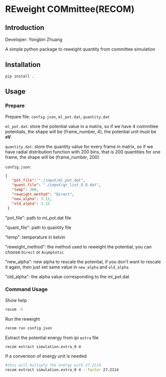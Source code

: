# REweight COMmittee(RECOM)

## Introduction

Developer: Yongbin Zhuang

A simple python package to reweight quantity from committee simulation

## Installation

```
pip install .
```



## Usage

### Prepare

Prepare file: `config.json`, `ml_pot.dat`, `quantity.dat`

`ml_pot.dat`: store the potential value in a matrix, so if we have 4 committee potentials, the shape will be (frame_number, 4), the potential unit must be **eV**.

`quantity.dat`: store the quantity value for every frame in matrix, so if we have radial distribution function with 200 bins, that is 200 quantities for one frame, the shape will be (frame_number, 200)

`config.json`:

```json
{                                                          
   "pot_file": "./input/ml_pot.dat",                                             
   "quant_file": "./input/gr_list_O_O.dat",                                      
   "temp": 300,                                                                  
   "reweight_method": "Direct",                                                  
   "new_alpha": 3.15,                                                             
   "old_alpha": 3.15                                                             
 }
```

"pot_file": path to ml_pot.dat file

"quant_file": path to quantity file

"temp": temperature in kelvin

"reweight_method": the method used to reweight the potential, you can choose `Direct` or `Asymptotic`

"new_alpha": new alpha to rescale the potential, if you don't want to rescale it again, then just set same value in `new_alpha` and `old_alpha`

"old_alpha": the alpha value corresponding to the ml_pot.dat

### Command Usage

Show help

```bash
recom -h
```

Run the reweight

```bash
recom run config.json
```

Extract the potential energy from ipi `extra` file

```bash
recom extract simulation.extra_0 4
```

If a conversion of energy unit is needed

```bash
#this will multiply the energy with 27.2114
recom extract simulation.extra_0 4 --factor 27.2114
```



